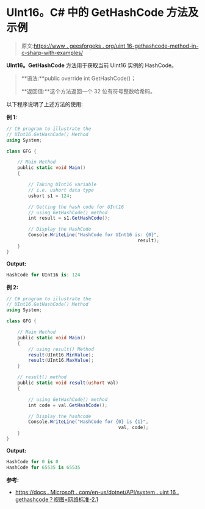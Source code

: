 # UInt16。C# 中的 GetHashCode 方法及示例

> 原文:[https://www . geesforgeks . org/uint 16-gethashcode-method-in-c-sharp-with-examples/](https://www.geeksforgeeks.org/uint16-gethashcode-method-in-c-sharp-with-examples/)

**UInt16。GetHashCode** 方法用于获取当前 UInt16 实例的 HashCode。

> **语法:**public override int GetHashCode()；
> 
> **返回值:**这个方法返回一个 32 位有符号整数哈希码。

以下程序说明了上述方法的使用:

**例 1:**

```cs
// C# program to illustrate the
// UInt16.GetHashCode() Method
using System;

class GFG {

    // Main Method
    public static void Main()
    {

        // Taking UInt16 variable
        // i.e. ushort data type
        ushort s1 = 124;

        // Getting the hash code for UInt16
        // using GetHashCode() method
        int result = s1.GetHashCode();

        // Display the HashCode
        Console.WriteLine("HashCode for UInt16 is: {0}",
                                                result);
    }
}
```

**Output:**

```cs
HashCode for UInt16 is: 124

```

**例 2:**

```cs
// C# program to illustrate the
// UInt16.GetHashCode() Method
using System;

class GFG {

    // Main Method
    public static void Main()
    {
        // using result() Method
        result(UInt16.MinValue);
        result(UInt16.MaxValue);
    }

    // result() method
    public static void result(ushort val)
    {

        // using GetHashCode() method
        int code = val.GetHashCode();

        // Display the hashcode
        Console.WriteLine("HashCode for {0} is {1}",
                                         val, code);
    }
}
```

**Output:**

```cs
HashCode for 0 is 0
HashCode for 65535 is 65535

```

**参考:**

*   [https://docs . Microsoft . com/en-us/dotnet/API/system . uint 16 . gethashcode？视图=网络标准-2.1](https://docs.microsoft.com/en-us/dotnet/api/system.uint16.gethashcode?view=netstandard-2.1)